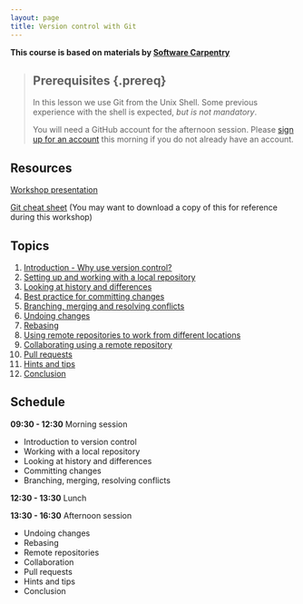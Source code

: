 ```yaml
---
layout: page
title: Version control with Git  
---
```

**This course is based on materials by [Software Carpentry](http://www.software-carpentry.org)**

> ## Prerequisites {.prereq}
>
> In this lesson we use Git from the Unix Shell.
> Some previous experience with the shell is expected,
> *but is not mandatory*.
>
> You will need a GitHub account for the afternoon session.
> Please [sign up for an account](https://github.com/) this 
> morning if you do not already have an account.

## Resources
[Workshop presentation](http://slides.com/gcapes/git-course-slides#/)

[Git cheat sheet](https://services.github.com/kit/downloads/github-git-cheat-sheet.pdf)
(You may want to download a copy of this for reference during this workshop)

## Topics
01. [Introduction - Why use version control?](01-introduction.html) 
02. [Setting up and working with a local repository](02-local.html)
03. [Looking at history and differences](03-history.html)
04. [Best practice for committing changes](04-commit-advice.html)
05. [Branching, merging and resolving conflicts](05-branching.html)
06. [Undoing changes](06-undoing.html)
07. [Rebasing](07-rebasing.html)
08. [Using remote repositories to work from different locations](08-remote.html)
09. [Collaborating using a remote repository](09-remote-collaboration.html)
10. [Pull requests](10-pull-requests.html)
11. [Hints and tips](11-hints-and-tips.html)
12. [Conclusion](12-conclusion.html)

## Schedule
**09:30 - 12:30** Morning session

- Introduction to version control
- Working with a local repository
- Looking at history and differences
- Committing changes
- Branching, merging, resolving conflicts

**12:30 - 13:30** Lunch

**13:30 - 16:30** Afternoon session

- Undoing changes
- Rebasing
- Remote repositories
- Collaboration
- Pull requests
- Hints and tips
- Conclusion
